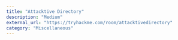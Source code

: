```yaml
---
title: "Attacktive Directory"
description: "Medium"
external_url: "https://tryhackme.com/room/attacktivedirectory"
category: "Miscellaneous"
---
```

